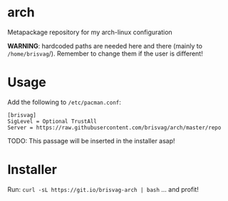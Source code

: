 # arch
Metapackage repository for my arch-linux configuration

**WARNING**: hardcoded paths are needed here and there (mainly to `/home/brisvag`/).
Remember to change them if the user is different!

# Usage

Add the following to `/etc/pacman.conf`:

```
[brisvag]
SigLevel = Optional TrustAll
Server = https://raw.githubusercontent.com/brisvag/arch/master/repo
```
TODO: This passage will be inserted in the installer asap!

# Installer

Run: 
`curl -sL https://git.io/brisvag-arch | bash`
... and profit!
